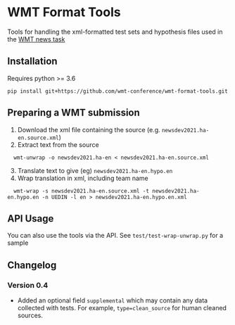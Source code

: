 # WMT Format Tools

Tools for handling the xml-formatted test sets and hypothesis files used in the [WMT news task](http://www.statmt.org/wmt21/translation-task.html)


## Installation

Requires python >= 3.6

```pip install git+https://github.com/wmt-conference/wmt-format-tools.git```

## Preparing a WMT submission
1. Download the xml file containing the source (e.g. `newsdev2021.ha-en.source.xml`)
2. Extract text from the source
  ```
    wmt-unwrap -o newsdev2021.ha-en < newsdev2021.ha-en.source.xml
  ```
3. Translate text to give (eg) `newsdev2021.ha-en.hypo.en`
4. Wrap translation in xml, including team name
  ```
    wmt-wrap -s newsdev2021.ha-en.source.xml -t newsdev2021.ha-en.hypo.en -n UEDIN -l en > newsdev2021.ha-en.hypo.en.xml
  ```
## API Usage
 You can also use the tools via the API. See `test/test-wrap-unwrap.py` for a sample

## Changelog

### Version 0.4
- Added an optional field `supplemental` which may contain any data collected with tests. For example, `type=clean_source` for human cleaned sources.
